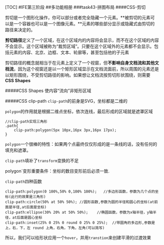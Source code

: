 [TOC]
#IFE第三阶段
##多功能相册
###task43-拼图布局
####CSS-剪切

剪切是一个图形化操作，你可以部分或者完全隐藏一个元素。**被剪切的元素可以是一个容器也可以是一个图像元素。**元素的哪些部分显示或隐藏式由剪切的路径来决定的。  

**剪切路径**定义了一个区域，在这个区域内的内容将会显示，而不在这个区域的内容不会显示。这个区域被称为“裁剪区域”。只要在这个区域外的元素都不会显示。包括元素的内容、北京、边框、文本、轮廓等，甚至包括他的子元素  

剪切路径的概念就相当于在元素上定义了一个视窗，但**不影响自身文档流和其他文档流**，因为这个视窗还是以一个矩形区域显示在文档流面前，所以周围的元素还是以矩形围绕，不受剪切路径的影响。如果想让文档流按剪切形状围绕，则需要**CSS Shapes**  

#####CSS Shapes
使内容“流向”非矩形区域

#####CSS clip-path
`clip-path`的前身是SVG，坐标都是二维的  

`polygon`的作用就是根据二维点坐标，依次连线，最后形成的区域就是遮罩区域

    //clip-path实现三角形
    .path{
        clip-path:polygon(5px 10px,16px 3px,16px 17px);
    }

`polygon`一个很棒的特性：如果两个点最终仅仅形成的是一条线的话，没有任何的填充和遮罩。

`clip-path`填补了`transform`变换的不足

polygon`变形重要条件：坐标的数目变形前后必须一致.

`clip-path`四种函数  

    clip-path:polygon(0 100%,50% 0,100% 100%);   //多边形函数，参数为几个点的坐标(此行的效果是三角形)  
    clip-path:circle(50% at 50% 50%); //圆形函数,参数为圆的半径和圆心的坐标(at前面是半径,at后面是坐标)  
    clip-path:ellipse(30% 20% at 50% 50%);    //椭圆函数，参数为x轴半径，y轴半径，at后面是圆心坐标  
    clip-path:inset(25% 0 25% 0 round 0 25% 0 25%);  //带圆角的多边形,参数是上，右，下，左 round 上角，右角，下角，左角(可以简写)

所以，我们可以给形状应用一个`hover`，并用`transtion`来创建平滑的过渡效果


